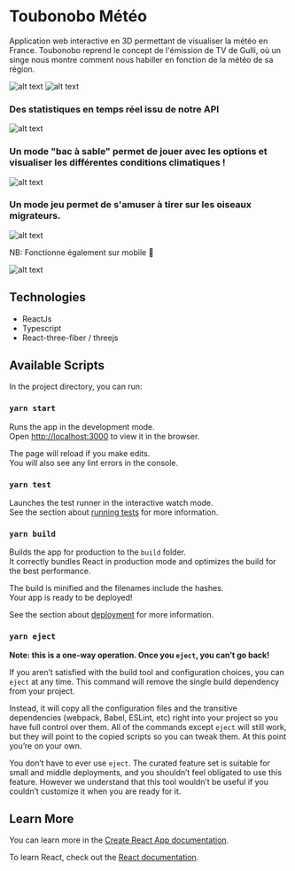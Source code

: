 # Toubonobo Météo
Application web interactive en 3D permettant de visualiser la météo en France.
Toubonobo reprend le concept de l'émission de TV de Gulli, où un singe nous montre comment nous habiller en fonction de la météo de sa région.

![alt text](http://image.noelshack.com/fichiers/2021/46/7/1637505695-tobonobo.png)
![alt text](http://image.noelshack.com/fichiers/2021/47/1/1637587015-tobonobo.jpg)

### Des statistiques en temps réel issu de notre API

![alt text](http://image.noelshack.com/fichiers/2021/47/1/1637587014-tobonobo-stats.png)

### Un mode "bac à sable" permet de jouer avec les options et visualiser les différentes conditions climatiques !

![alt text](http://image.noelshack.com/fichiers/2021/46/7/1637505696-tobonobo-meteo.png)

### Un mode jeu permet de s'amuser à tirer sur les oiseaux migrateurs.

![alt text](http://image.noelshack.com/fichiers/2021/46/7/1637505695-tobonobo-tir.png)


NB: Fonctionne également sur mobile 📱

![alt text](http://image.noelshack.com/fichiers/2021/47/1/1637587225-tobonobo-mobile.png)


## Technologies
- ReactJs
- Typescript
- React-three-fiber / threejs

## Available Scripts

In the project directory, you can run:

### `yarn start`

Runs the app in the development mode.<br />
Open [http://localhost:3000](http://localhost:3000) to view it in the browser.

The page will reload if you make edits.<br />
You will also see any lint errors in the console.

### `yarn test`

Launches the test runner in the interactive watch mode.<br />
See the section about [running tests](https://facebook.github.io/create-react-app/docs/running-tests) for more information.

### `yarn build`

Builds the app for production to the `build` folder.<br />
It correctly bundles React in production mode and optimizes the build for the best performance.

The build is minified and the filenames include the hashes.<br />
Your app is ready to be deployed!

See the section about [deployment](https://facebook.github.io/create-react-app/docs/deployment) for more information.

### `yarn eject`

**Note: this is a one-way operation. Once you `eject`, you can’t go back!**

If you aren’t satisfied with the build tool and configuration choices, you can `eject` at any time. This command will remove the single build dependency from your project.

Instead, it will copy all the configuration files and the transitive dependencies (webpack, Babel, ESLint, etc) right into your project so you have full control over them. All of the commands except `eject` will still work, but they will point to the copied scripts so you can tweak them. At this point you’re on your own.

You don’t have to ever use `eject`. The curated feature set is suitable for small and middle deployments, and you shouldn’t feel obligated to use this feature. However we understand that this tool wouldn’t be useful if you couldn’t customize it when you are ready for it.

## Learn More

You can learn more in the [Create React App documentation](https://facebook.github.io/create-react-app/docs/getting-started).

To learn React, check out the [React documentation](https://reactjs.org/).
